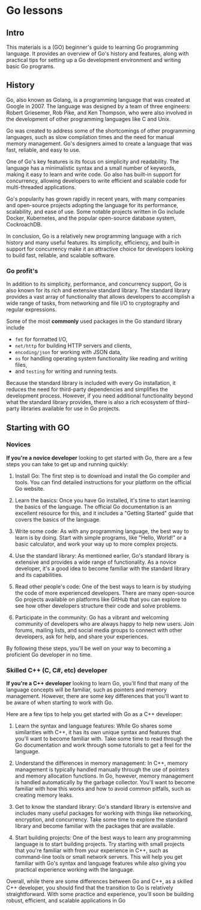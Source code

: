 # Go lessons

## Intro

This materials is a (GO) beginner's guide to learning Go programming language.
It provides an overview of Go's history and features, along with practical tips for setting up a Go development
environment and writing basic Go programs.

## History

Go, also known as Golang, is a programming language that was created at Google in 2007. The language was designed by a
team of three engineers: Robert Griesemer, Rob Pike, and Ken Thompson, who were also involved in the development of
other programming languages like C and Unix.

Go was created to address some of the shortcomings of other programming languages, such as slow compilation times and
the need for manual memory management. Go's designers aimed to create a language that was fast, reliable, and easy to
use.

One of Go's key features is its focus on simplicity and readability. The language has a minimalistic syntax and a small
number of keywords, making it easy to learn and write code. Go also has built-in support for concurrency, allowing
developers to write efficient and scalable code for multi-threaded applications.

Go's popularity has grown rapidly in recent years, with many companies and open-source projects adopting the language
for its performance, scalability, and ease of use. Some notable projects written in Go include Docker, Kubernetes, and
the popular open-source database system, CockroachDB.

In conclusion, Go is a relatively new programming language with a rich history and many useful features. Its simplicity,
efficiency, and built-in support for concurrency make it an attractive choice for developers looking to build fast,
reliable, and scalable software.

### Go profit's

In addition to its simplicity, performance, and concurrency support, Go is also known for its rich and extensive
standard library. The standard library provides a vast array of functionality that allows developers to accomplish a
wide range of tasks, from networking and file I/O to cryptography and regular expressions.

Some of the most **commonly** used packages in the Go standard library include

- `fmt` for formatted I/O,
- `net/http` for building HTTP servers and clients,
- `encoding/json` for working with JSON data,
- `os` for handling operating system functionality like reading and writing files,
- and `testing` for writing and running tests.

Because the standard library is included with every Go installation, it reduces the need for third-party dependencies
and simplifies the development process. However, if you need additional functionality beyond what the standard library
provides, there is also a rich ecosystem of third-party libraries available for use in Go projects.

## Starting with GO

### Novices

**If you're a novice developer** looking to get started with Go, there are a few steps you can take to get up and
running quickly:

1. Install Go: The first step is to download and install the Go compiler and tools. You can find detailed instructions
   for your platform on the official Go website.

2. Learn the basics: Once you have Go installed, it's time to start learning the basics of the language. The official Go
   documentation is an excellent resource for this, and it includes a "Getting Started" guide that covers the basics of
   the language.

3. Write some code: As with any programming language, the best way to learn is by doing. Start with simple programs,
   like "Hello, World!" or a basic calculator, and work your way up to more complex projects.

4. Use the standard library: As mentioned earlier, Go's standard library is extensive and provides a wide range of
   functionality. As a novice developer, it's a good idea to become familiar with the standard library and its
   capabilities.

5. Read other people's code: One of the best ways to learn is by studying the code of more experienced developers. There
   are many open-source Go projects available on platforms like GitHub that you can explore to see how other developers
   structure their code and solve problems.

6. Participate in the community: Go has a vibrant and welcoming community of developers who are always happy to help new
   users. Join forums, mailing lists, and social media groups to connect with other developers, ask for help, and share
   your experiences.

By following these steps, you'll be well on your way to becoming a proficient Go developer in no time.

### Skilled C++ (C, C#, etc) developer

**If you're a C++ developer** looking to learn Go, you'll find that many of the language concepts will be familiar,
such as pointers and memory management. However, there are some key differences that you'll want to be aware of when
starting to work with Go.

Here are a few tips to help you get started with Go as a C++ developer:

1. Learn the syntax and language features: While Go shares some similarities with C++, it has its own unique syntax and
   features that you'll want to become familiar with. Take some time to read through the Go documentation and work
   through some tutorials to get a feel for the language.

2. Understand the differences in memory management: In C++, memory management is typically handled manually through the
   use of pointers and memory allocation functions. In Go, however, memory management is handled automatically by the
   garbage collector. You'll want to become familiar with how this works and how to avoid common pitfalls, such as
   creating memory leaks.

3. Get to know the standard library: Go's standard library is extensive and includes many useful packages for working
   with things like networking, encryption, and concurrency. Take some time to explore the standard library and become
   familiar with the packages that are available.

4. Start building projects: One of the best ways to learn any programming language is to start building projects. Try
   starting with small projects that you're familiar with from your experience in C++, such as command-line tools or
   small network servers. This will help you get familiar with Go's syntax and language features while also giving you
   practical experience working with the language.

Overall, while there are some differences between Go and C++, as a skilled C++ developer, you should find that the
transition to Go is relatively straightforward. With some practice and experience, you'll soon be building robust,
efficient, and scalable applications in Go